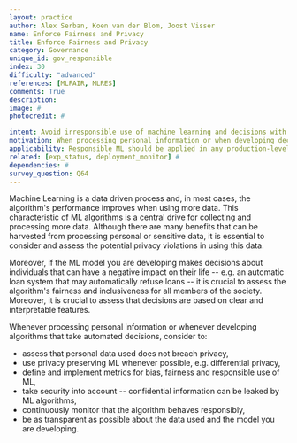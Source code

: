 ```yaml
---
layout: practice
author: Alex Serban, Koen van der Blom, Joost Visser
name: Enforce Fairness and Privacy
title: Enforce Fairness and Privacy
category: Governance
unique_id: gov_responsible
index: 30
difficulty: "advanced"
references: [MLFAIR, MLRES]
comments: True
description:
image: #
photocredit: #

intent: Avoid irresponsible use of machine learning and decisions with negative societal impact. #
motivation: When processing personal information or when developing decision making systems that can negatively impact individuals or groups, it is important to enforce requirements for fairness and privacy. #
applicability: Responsible ML should be applied in any production-level ML application that processes personal data or has a potentially negative an impact on society.
related: [exp_status, deployment_monitor] #
dependencies: #
survey_question: Q64
---
```


Machine Learning is a data driven process and, in most cases, the algorithm's performance improves when using more data.
This characteristic of ML algorithms is a central drive for collecting and processing more data.
Although there are many benefits that can be harvested from processing personal or sensitive data, it is essential to consider and assess the potential privacy violations in using this data.


Moreover, if the ML model you are developing makes decisions about individuals that can have a negative impact on their life -- e.g. an automatic loan system that may automatically refuse loans -- it is crucial to assess the algorithm's fairness and inclusiveness for all members of the society.
Moreover, it is crucial to assess that decisions are based on clear and interpretable features.

Whenever processing personal information or whenever developing algorithms that take automated decisions, consider to:
- assess that personal data used does not breach privacy,
- use privacy preserving ML whenever possible, e.g. differential privacy,
- define and implement metrics for bias, fairness and responsible use of ML,
- take security into account -- confidential information can be leaked by ML algorithms,
- continuously monitor that the algorithm behaves responsibly,
- be as transparent as possible about the data used and the model you are developing.

